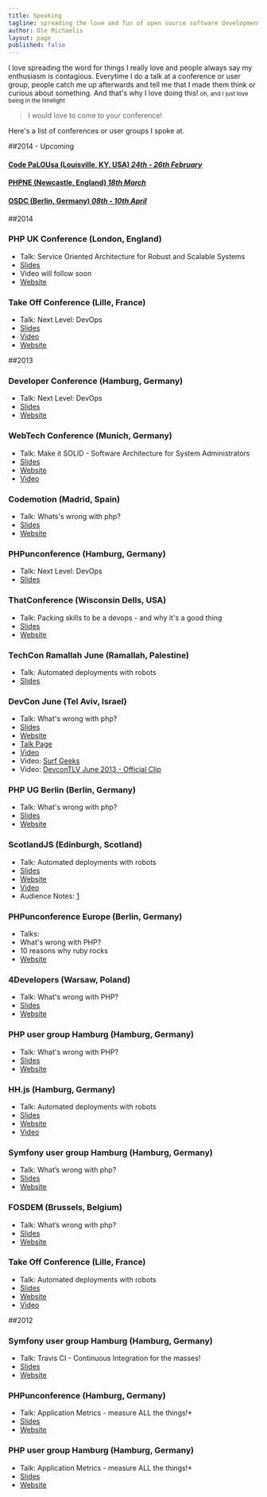 ```yaml
---
title: Speaking
tagline: spreading the love and fun of open source software development and programming in general
author: Ole Michaelis
layout: page
published: false
---
```


I love spreading the word for things I really love and people always say my enthusiasm is contagious. Everytime I do a talk at a conference or user group, people catch me up afterwards and tell me that I made them think or curious about something. And that's why I love doing this! <small>oh, and I just love being in the limelight</small>

> I would love to come to your conference!

Here's a list of conferences or user groups I spoke at.

##2014 - Upcoming

#### [Code PaLOUsa (Louisville, KY, USA) _24th - 26th February_](http://www.codepalousa.com/)
#### [PHPNE (Newcastle, England) _18th March_](http://conference.phpne.org.uk/)
#### [OSDC (Berlin, Germany) _08th - 10th April_](http://www.netways.de/osdc/osdc2014/overview/)

##2014

### PHP UK Conference (London, England)
* Talk: Service Oriented Architecture for Robust and Scalable Systems
* [Slides](https://speakerdeck.com/nesquick/service-oriented-architecture-for-robust-and-scalable-systems)
* Video will follow soon
* [Website](http://phpconference.co.uk/)

### Take Off Conference (Lille, France)
* Talk: Next Level: DevOps
* [Slides](https://speakerdeck.com/nesquick/next-level-devops-2)
* [Video](http://www.youtube.com/watch?v=AvUzov1_VCI)
* [Website](http://takeoffconf.com/2014)

##2013

### Developer Conference (Hamburg, Germany)
* Talk: Next Level: DevOps
* [Slides](https://speakerdeck.com/nesquick/next-level-devops-1)
* [Website](http://www.developer-conference.eu)

### WebTech Conference (Munich, Germany)
* Talk: Make it SOLID - Software Architecture for System Administrators
* [Slides](https://speakerdeck.com/nesquick/make-it-solid-software-architecture-for-system-administrators)
* [Website](http://webtechcon.de/)
* [Video](http://www.youtube.com/watch?v=unU7WF3E4No)

### Codemotion (Madrid, Spain)
* Talk: Whats's wrong with php?
* [Slides](https://speakerdeck.com/nesquick/whats-wrong-with-php-4)
* [Website](http://codemotion.es/)

### PHPunconference (Hamburg, Germany)
* Talk: Next Level: DevOps
* [Slides](https://speakerdeck.com/nesquick/next-level-devops)

### ThatConference (Wisconsin Dells, USA)
* Talk: Packing skills to be a devops - and why it's a good thing
* [Slides](https://speakerdeck.com/nesquick/packing-skills-to-be-a-devops-and-why-thats-a-good-thing)
* [Website](http://www.thatconference.com/)

### TechCon Ramallah June (Ramallah, Palestine)
* Talk: Automated deployments with robots
* [Slides](https://speakerdeck.com/nesquick/automated-deployments-with-robots-2)

### DevCon June (Tel Aviv, Israel)
* Talk: What's wrong with php?
* [Slides](https://speakerdeck.com/nesquick/whats-wrong-with-php-3)
* [Website](http://devcon-june2013.events.co.il/)
* [Talk Page](http://devcon-june2013.events.co.il/presentations/882-whats-wrong-with-php)
* [Video](http://www.youtube.com/watch?feature=player_embedded&v=jBByC28N1C8)
* Video: [Surf Geeks](http://www.youtube.com/watch?v=RERjqWWkDIc)
* Video: [DevconTLV June 2013 - Official Clip](http://www.youtube.com/watch?v=vRiNHEaC5_4)

### PHP UG Berlin (Berlin, Germany)
* Talk: What's wrong with php?
* [Slides](https://speakerdeck.com/nesquick/whats-wrong-with-php-2)
* [Website](http://www.bephpug.de/)

### ScotlandJS (Edinburgh, Scotland)
* Talk: Automated deployments with robots
* [Slides](https://speakerdeck.com/nesquick/automated-deployments-with-robots-1)
* [Website](http://scotlandjs.com/)
* [Video](https://vimeo.com/69454968)
* Audience Notes: [1](http://decadecity.net/blog/2013/05/09/ole-michaelis-automated-deployments-with-robots)

### PHPunconference Europe (Berlin, Germany)
 * Talks:
  * What's wrong with PHP?
  * 10 reasons why ruby rocks
 * [Website](http://www.phpuceu.org/)

### 4Developers (Warsaw, Poland)
 * Talk: What's wrong with PHP?
 * [Slides][phpug_slides_whats_wrong]
 * [Website][4developers_homepage]

 [phpug_slides_whats_wrong]: https://speakerdeck.com/nesquick/whats-wrong-with-php-1
 [4developers_homepage]: http://2013.4developers.org.pl/en/

### PHP user group Hamburg (Hamburg, Germany)
 * Talk: What's wrong with PHP?
 * [Slides][phpug_slides_whats_wrong]
 * [Website][phpug_hp_2013]

 [phpug_slides_whats_wrong]: https://speakerdeck.com/nesquick/whats-wrong-with-php-1
 [phpug_hp_2013]: http://www.phpughh.de/

### HH.js (Hamburg, Germany)
 * Talk: Automated deployments with robots
 * [Slides][robots_slides]
 * [Website][hhjs]
 * [Video][hhjs_video]

 [hhjs]: http://www.meetup.com/hamburg-js/events/72891992/
 [robots_slides]: https://speakerdeck.com/nesquick/automated-deployments-with-robots
 [hhjs_video]: http://lecture2go.uni-hamburg.de/veranstaltungen/-/v/14758

### Symfony user group Hamburg (Hamburg, Germany)
 * Talk: What’s wrong with php?
 * [Slides][what_wrong_with_php_slides]
 * [Website][sf_ug_hh]

 [sf_ug_hh]: http://www.meetup.com/sfughh/events/97853262/

### FOSDEM (Brussels, Belgium)
 * Talk: What’s wrong with php?
 * [Slides][what_wrong_with_php_slides]
 * [Website][fosdem_hp]

 [what_wrong_with_php_slides]: https://speakerdeck.com/nesquick/whats-wrong-with-php
 [fosdem_hp]: https://fosdem.org/2013/schedule/speaker/ole_michaelis/

### Take Off Conference (Lille, France)
 * Talk: Automated deployments with robots
 * [Slides][robots_slides]
 * [Website][takeoff_hp]
 * [Video][takeoff_talk]

 [takeoff_talk]: http://www.youtube.com/watch?v=3_G9mfJkMuM&list=PLMz7qMiFSV93QQUFSDRFWPBcdGHfkySqN
 [takeoff_hp]: http://takeoffconf.com/

##2012
### Symfony user group Hamburg (Hamburg, Germany)
 * Talk: Travis CI - Continuous Integration for the masses!
 * [Slides][travis_slides]
 * [Website][sf_ug_hh_2012]

 [travis_slides]: https://speakerdeck.com/nesquick/travis-ci-continuous-integration-for-the-masses
 [sf_ug_hh_2012]: http://www.meetup.com/sfughh/events/91521812/

### PHPunconference (Hamburg, Germany)
 * Talk: Application Metrics - measure ALL the things!*
 * [Slides][unconf_slides]
 * [Website][unconf_2012]

 [unconf_slides]: https://speakerdeck.com/nesquick/application-metrics-measure-all-the-things-star
 [unconf_2012]: http://contribs.eu.phpunconf.org/

### PHP user group Hamburg (Hamburg, Germany)
 * Talk: Application Metrics - measure ALL the things!*
 * [Slides][phpug_slides_2012]
 * [Website][phpug_hp_2012]

 [phpug_slides_2012]: https://speakerdeck.com/nesquick/application-metrics-phpughh
 [phpug_hp_2012]: http://www.meetup.com/phpughh/events/64049162/
